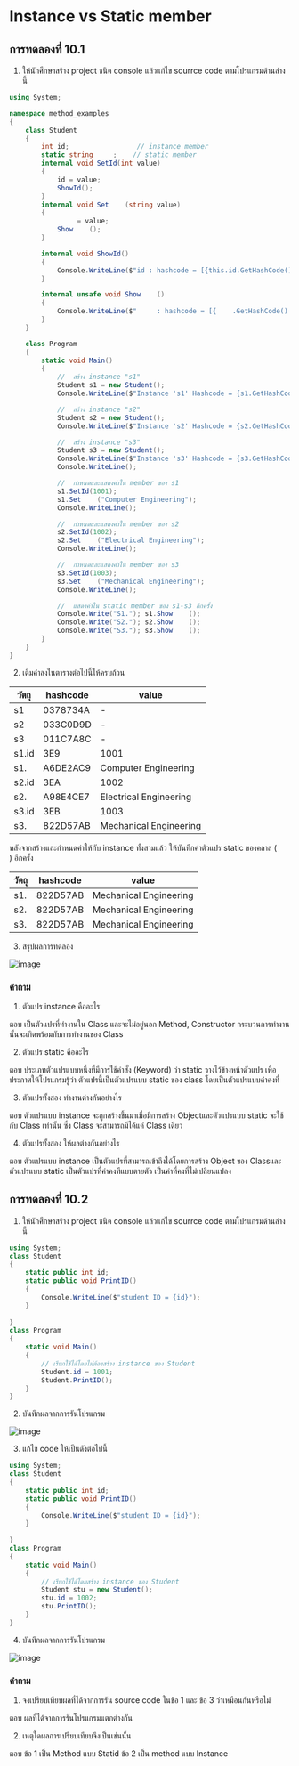 # Instance vs Static member #

##  การทดลองที่ 10.1 ##

1. ให้นักศึกษาสร้าง project ชนิด console แล้วแก้ไข  sourrce code ตามโปรแกรมด้านล่างนี้


```cs
using System;

namespace method_examples
{
    class Student
    {
        int id;                 // instance member
        static string     ;    // static member
        internal void SetId(int value)
        {
            id = value;
            ShowId();    
        }
        internal void Set    (string value)
        {
                 = value;
            Show    ();
        }

        internal void ShowId()
        {
            Console.WriteLine($"id : hashcode = [{this.id.GetHashCode():X}], value = {id}");
        }

        internal unsafe void Show    ()
        {
            Console.WriteLine($"     : hashcode = [{    .GetHashCode():X}], value = {    }");
        }
    }

    class Program
    {
        static void Main()
        {
            //  สร้าง instance "s1"
            Student s1 = new Student();
            Console.WriteLine($"Instance 's1' Hashcode = {s1.GetHashCode():X8}");

            //  สร้าง instance "s2"
            Student s2 = new Student();
            Console.WriteLine($"Instance 's2' Hashcode = {s2.GetHashCode():X8}");

            //  สร้าง instance "s3"
            Student s3 = new Student();
            Console.WriteLine($"Instance 's3' Hashcode = {s3.GetHashCode():X8}");
            Console.WriteLine();

            //  กำหนดและแสดงค่าใน member ของ s1
            s1.SetId(1001);
            s1.Set    ("Computer Engineering");
            Console.WriteLine();

            //  กำหนดและแสดงค่าใน member ของ s2
            s2.SetId(1002);
            s2.Set    ("Electrical Engineering");
            Console.WriteLine();

            //  กำหนดและแสดงค่าใน member ของ s3
            s3.SetId(1003);
            s3.Set    ("Mechanical Engineering");
            Console.WriteLine();

            //  แสดงค่าใน static member ของ s1-s3 อีกครั้ง
            Console.Write("S1."); s1.Show    ();
            Console.Write("S2."); s2.Show    ();
            Console.Write("S3."); s3.Show    ();
        }
    }
}

```

2. เติมค่าลงในตารางต่อไปนี้ให้ครบถ้วน


|   วัตถุ    | hashcode| value|
|----------|---------|------|
| s1       | 0378734A        | -    |
| s2       | 033C0D9D        | -    |
| s3       | 011C7A8C        | -    |
| s1.id    | 3E9        | 1001     |
| s1.     | A6DE2AC9 | Computer Engineering     |
| s2.id    | 3EA        |  1002    |
| s2.     |  A98E4CE7       | Electrical Engineering     |
| s3.id    | 3EB        |   1003   |
| s3.     | 822D57AB       | Mechanical Engineering     |

หลังจากสร้างและกำหนดค่าให้กับ instance ทั้งสามแล้ว ให้บันทึกค่าตัวแปร static ของคลาส (`    `) อีกครั้ง

|   วัตถุ    | hashcode| value|
|----------|---------|------|
| s1.     | 822D57AB        |  Mechanical Engineering    |
| s2.     | 822D57AB        | Mechanical Engineering     |
| s3.     | 822D57AB        | Mechanical Engineering     |


3. สรุปผลการทดลอง

![image](https://user-images.githubusercontent.com/92081930/169100344-7ffcfd43-75c1-498d-8a5f-a144de3bf330.png)


### คำถาม ###
1. ตัวแปร instance คืออะไร

ตอบ เป็นตัวแปรที่ทำงานใน Class และจะไม่อยู่นอก Method, Constructor กระบวนการทำงานนั้นจะเกิดพร้อมกับการทำงานของ Class 

2. ตัวแปร static คืออะไร

 ตอบ ประเภทตัวแปรแบบหนึ่งที่มีการใช้คำสั่ง (Keyword) ว่า static วางไว้ข้างหน้าตัวแปร เพื่อประกาศให้โปรแกรมรู้ว่า ตัวแปรนี้เป็นตัวแปรแบบ static ของ class โดยเป็นตัวแปรแบบค่าคงที่
    
3. ตัวแปรทั้งสอง ทำงานต่างกันอย่างไร

ตอบ ตัวแปรแบบ instance จะถูกสร้างขึ้นมาเมื่อมีการสร้าง Objectและตัวแปรแบบ static จะใช้กับ Class เท่านั้น ซึ่ง Class จะสามารถมีได้แค่ Class เดียว

4. ตัวแปรทั้งสอง ให้ผลต่างกันอย่างไร

ตอบ ตัวแปรแบบ instance เป็นตัวแปรที่สามารถเข้าถึงได้โดยการสร้าง Object ของ Classและตัวแปรแบบ static เป็นตัวแปรที่ค่าคงทีแบบตายตัว เป็นค่าที่คงที่ไม่เปลี่ยนแปลง


##  การทดลองที่ 10.2 ##

1. ให้นักศึกษาสร้าง project ชนิด console แล้วแก้ไข  sourrce code ตามโปรแกรมด้านล่างนี้

```cs
using System;
class Student
{
	static public int id;
	static public void PrintID()
	{
        Console.WriteLine($"student ID = {id}");
	}
	
}
class Program
{
	static void Main()
	{
		// เรียกใช้ได้โดยไม่ต้องสร้าง instance ของ Student
		Student.id = 1001;
		Student.PrintID();
	}
}
```

2. บันทึกผลจากการรันโปรแกรม

![image](https://user-images.githubusercontent.com/92081930/169102015-5cdf9e38-a7c0-438a-a7d3-e96fd6e1325a.png)

3. แก้ไข code ให้เป็นดังต่อไปนี้

```cs
using System;
class Student
{
	static public int id;
	static public void PrintID()
	{
        Console.WriteLine($"student ID = {id}");
	}
	
}
class Program
{
	static void Main()
	{
		// เรียกใช้ได้โดยสร้าง instance ของ Student
		Student stu = new Student();
		stu.id = 1002;
		stu.PrintID();
	}
}
```
4. บันทึกผลจากการรันโปรแกรม

![image](https://user-images.githubusercontent.com/92081930/169102665-33ca11ba-c599-4c49-968f-02b764e97e11.png)

###  คำถาม ### 
1. จงเปรียบเทียบผลที่ได้จากการรัน source code ในข้อ 1 และ ข้อ 3 ว่าเหมือนกันหรือไม่

ตอบ    ผลที่ได้จากการรันโปรแกรมแตกต่างกัน

2. เหตุใดผลการเปรียบเทียบจึงเป็นเช่นนั้น

ตอบ ข้อ 1 เป็น Method แบบ Statid
    ข้อ 2 เป็น method แบบ Instance



